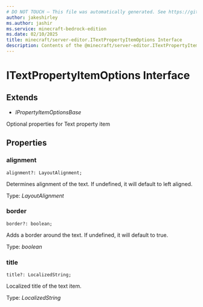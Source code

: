 ```yaml
---
# DO NOT TOUCH — This file was automatically generated. See https://github.com/mojang/minecraftapidocsgenerator to modify descriptions, examples, etc.
author: jakeshirley
ms.author: jashir
ms.service: minecraft-bedrock-edition
ms.date: 02/10/2025
title: minecraft/server-editor.ITextPropertyItemOptions Interface
description: Contents of the @minecraft/server-editor.ITextPropertyItemOptions class.
---
```

# ITextPropertyItemOptions Interface

## Extends
- *IPropertyItemOptionsBase*

Optional properties for Text property item

## Properties

### **alignment**
`alignment?: LayoutAlignment;`

Determines alignment of the text. If undefined, it will default to left aligned.

Type: *LayoutAlignment*

### **border**
`border?: boolean;`

Adds a border around the text. If undefined, it will default to true.

Type: *boolean*

### **title**
`title?: LocalizedString;`

Localized title of the text item.

Type: *LocalizedString*
